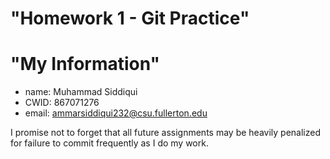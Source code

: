 # "Homework 1 - Git Practice"

# "My Information"

* name: Muhammad Siddiqui
* CWID: 867071276
* email: ammarsiddiqui232@csu.fullerton.edu

I promise not to forget that all future assignments may be heavily penalized for failure to commit frequently as I do my work.
